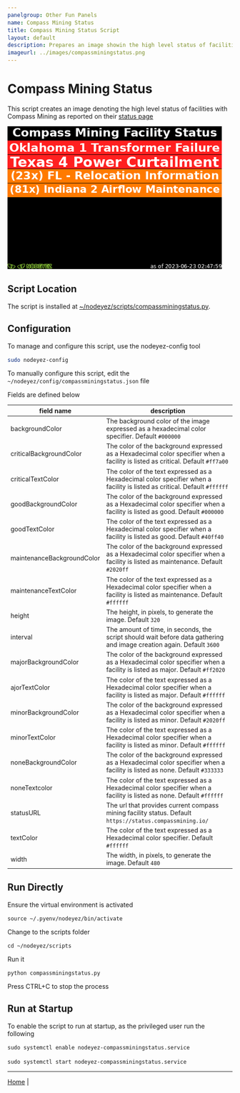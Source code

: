 ```yaml
---
panelgroup: Other Fun Panels
name: Compass Mining Status
title: Compass Mining Status Script
layout: default
description: Prepares an image showin the high level status of facilities that are in Maintenance, Critical, Major issue status
imageurl: ../images/compassminingstatus.png
---
```


# Compass Mining Status

This script creates an image denoting the high level status of facilities with
Compass Mining as reported on their [status page](https://status.compassmining.io)

![sample image of compass mining status](../images/compassminingstatus.png)

## Script Location

The script is installed at 
[~/nodeyez/scripts/compassminingstatus.py](../scripts/compassminingstatus.py).

## Configuration

To manage and configure this script, use the nodeyez-config tool

```sh
sudo nodeyez-config
```

To manually configure this script, edit the `~/nodeyez/config/compassminingstatus.json` file

Fields are defined below

| field name | description |
| --- | --- |
| backgroundColor | The background color of the image expressed as a hexadecimal color specifier. Default `#000000` |
| criticalBackgroundColor | The color of the background expressed as a Hexadecimal color specifier when a facility is listed as critical. Default `#ff7a00` | 
| criticalTextColor | The color of the text expressed as a Hexadecimal color specifier when a facility is listed as critical. Default `#ffffff` | 
| goodBackgroundColor | The color of the background expressed as a Hexadecimal color specifier when a facility is listed as good. Default `#000000` | 
| goodTextColor | The color of the text expressed as a Hexadecimal color specifier when a facility is listed as good. Default `#40ff40` |
| maintenanceBackgroundColor | The color of the background expressed as a Hexadecimal color specifier when a facility is listed as maintenance. Default `#2020ff` |
| maintenanceTextColor | The color of the text expressed as a Hexadecimal color specifier when a facility is listed as maintenance. Default `#ffffff` | 
| height | The height, in pixels, to generate the image. Default `320` |
| interval | The amount of time, in seconds, the script should wait before data gathering and image creation again. Default `3600` |
| majorBackgroundColor | The color of the background expressed as a Hexadecimal color specifier when a facility is listed as major. Default `#ff2020` |
| ajorTextColor | The color of the text expressed as a Hexadecimal color specifier when a facility is listed as major. Default `#ffffff` |  
| minorBackgroundColor | The color of the background expressed as a Hexadecimal color specifier when a facility is listed as minor. Default `#2020ff` |
| minorTextColor | The color of the text expressed as a Hexadecimal color specifier when a facility is listed as minor. Default `#ffffff` |
| noneBackgroundColor | The color of the background expressed as a Hexadecimal color specifier when a facility is listed as none. Default `#333333` | 
| noneTextcolor | The color of the text expressed as a Hexadecimal color specifier when a facility is listed as none. Default `#ffffff` |
| statusURL | The url that provides current compass mining facility status. Default `https://status.compassmining.io/` |
| textColor | The color of the text expressed as a Hexadecimal color specifier. Default `#ffffff` |
| width | The width, in pixels, to generate the image. Default `480` |

## Run Directly

Ensure the virtual environment is activated
```shell
source ~/.pyenv/nodeyez/bin/activate
```

Change to the scripts folder
```shell
cd ~/nodeyez/scripts
```

Run it
```shell
python compassminingstatus.py
```

Press CTRL+C to stop the process

## Run at Startup

To enable the script to run at startup, as the privileged user run the following

```shell
sudo systemctl enable nodeyez-compassminingstatus.service

sudo systemctl start nodeyez-compassminingstatus.service
```

---

[Home](../) | 